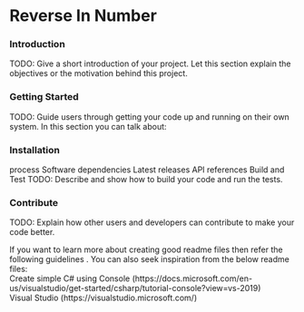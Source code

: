 # Reverse In Number
<h3>Introduction </h3>
<p>TODO: Give a short introduction of your project. Let this section explain the objectives or the motivation behind this project.</p>

<h3>Getting Started</h3>
<p>TODO: Guide users through getting your code up and running on their own system. In this section you can talk about:</p>

<h3>Installation </h3>
<p>process Software dependencies Latest releases API references Build and Test TODO: Describe and show how to build your code and run the tests.</p>

<h3>Contribute </h3>
<p>TODO: Explain how other users and developers can contribute to make your code better.</p>

<p>If you want to learn more about creating good readme files then refer the following guidelines . You can also seek inspiration from the below readme files:

<br>
Create simple C# using Console 
(https://docs.microsoft.com/en-us/visualstudio/get-started/csharp/tutorial-console?view=vs-2019) 

<br>
Visual Studio 
(https://visualstudio.microsoft.com/)</p>
